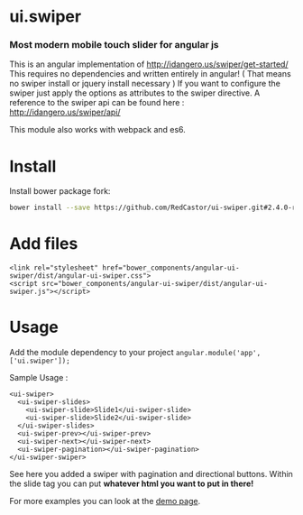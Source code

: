 # ui.swiper
### Most modern mobile touch slider for angular js

This is an angular implementation of http://idangero.us/swiper/get-started/
This requires no dependencies and written entirely in angular! ( That means no swiper install or jquery install necessary )
If you want to configure the swiper just apply the options as attributes to the swiper directive.
A reference to the swiper api can be found here : http://idangero.us/swiper/api/

This module also works with webpack and es6.

# Install

Install bower package fork:

```bash
bower install --save https://github.com/RedCastor/ui-swiper.git#2.4.0-redcastor
```


# Add files

```
<link rel="stylesheet" href="bower_components/angular-ui-swiper/dist/angular-ui-swiper.css">
<script src="bower_components/angular-ui-swiper/dist/angular-ui-swiper.js"></script>
```


# Usage
Add the module dependency to your project
`angular.module('app', ['ui.swiper']);`

Sample Usage :
```
<ui-swiper>
  <ui-swiper-slides>
    <ui-swiper-slide>Slide1</ui-swiper-slide>
    <ui-swiper-slide>Slide2</ui-swiper-slide>
  </ui-swiper-slides>
  <ui-swiper-prev></ui-swiper-prev>
  <ui-swiper-next></ui-swiper-next>
  <ui-swiper-pagination></ui-swiper-pagination>
</ui-swiper-swiper>
```
See here you added a swiper with pagination and directional buttons.
Within the slide tag you can put **whatever html you want to put in there!**

For more examples you can look at the [demo page](http://redcastor.github.io/ui-swiper/demo).
